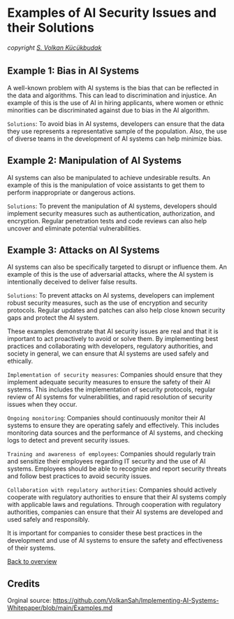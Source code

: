 # Examples of AI Security Issues and their Solutions
###### copyright [S. Volkan Kücükbudak](https://github.com/volkansah)
## Example 1: Bias in AI Systems
A well-known problem with AI systems is the bias that can be reflected in the data and algorithms. This can lead to discrimination and injustice. An example of this is the use of AI in hiring applicants, where women or ethnic minorities can be discriminated against due to bias in the AI algorithm.

`Solutions`: To avoid bias in AI systems, developers can ensure that the data they use represents a representative sample of the population. Also, the use of diverse teams in the development of AI systems can help minimize bias.

## Example 2: Manipulation of AI Systems
AI systems can also be manipulated to achieve undesirable results. An example of this is the manipulation of voice assistants to get them to perform inappropriate or dangerous actions.

`Solutions`: To prevent the manipulation of AI systems, developers should implement security measures such as authentication, authorization, and encryption. Regular penetration tests and code reviews can also help uncover and eliminate potential vulnerabilities.

## Example 3: Attacks on AI Systems
AI systems can also be specifically targeted to disrupt or influence them. An example of this is the use of adversarial attacks, where the AI system is intentionally deceived to deliver false results.

`Solutions`: To prevent attacks on AI systems, developers can implement robust security measures, such as the use of encryption and security protocols. Regular updates and patches can also help close known security gaps and protect the AI system.

These examples demonstrate that AI security issues are real and that it is important to act proactively to avoid or solve them. By implementing best practices and collaborating with developers, regulatory authorities, and society in general, we can ensure that AI systems are used safely and ethically.

`Implementation of security measures`: Companies should ensure that they implement adequate security measures to ensure the safety of their AI systems. This includes the implementation of security protocols, regular review of AI systems for vulnerabilities, and rapid resolution of security issues when they occur.

`Ongoing monitoring`: Companies should continuously monitor their AI systems to ensure they are operating safely and effectively. This includes monitoring data sources and the performance of AI systems, and checking logs to detect and prevent security issues.

`Training and awareness of employees`: Companies should regularly train and sensitize their employees regarding IT security and the use of AI systems. Employees should be able to recognize and report security threats and follow best practices to avoid security issues.

`Collaboration with regulatory authorities`: Companies should actively cooperate with regulatory authorities to ensure that their AI systems comply with applicable laws and regulations. Through cooperation with regulatory authorities, companies can ensure that their AI systems are developed and used safely and responsibly.

It is important for companies to consider these best practices in the development and use of AI systems to ensure the safety and effectiveness of their systems.

[Back to overview](README.md#Topics)
## Credits
Orginal source: https://github.com/VolkanSah/Implementing-AI-Systems-Whitepaper/blob/main/Examples.md
